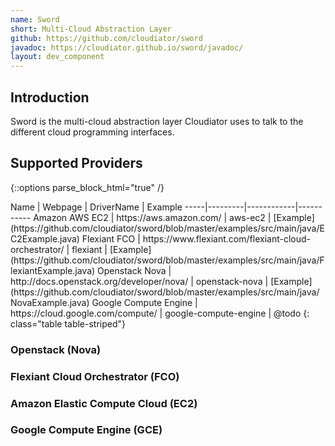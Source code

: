 ```yaml
---
name: Sword
short: Multi-Cloud Abstraction Layer
github: https://github.com/cloudiator/sword
javadoc: https://cloudiator.github.io/sword/javadoc/
layout: dev_component
---
```


## Introduction

Sword is the multi-cloud abstraction layer Cloudiator uses to talk to the different
cloud programming interfaces.

## Supported Providers

{::options parse_block_html="true" /}
<div class="table-responsive">
Name | Webpage | DriverName | Example
-----|---------|------------|-----------
Amazon AWS EC2 | https://aws.amazon.com/ | aws-ec2 | [Example](https://github.com/cloudiator/sword/blob/master/examples/src/main/java/EC2Example.java)
Flexiant FCO | https://www.flexiant.com/flexiant-cloud-orchestrator/ | flexiant | [Example](https://github.com/cloudiator/sword/blob/master/examples/src/main/java/FlexiantExample.java)
Openstack Nova | http://docs.openstack.org/developer/nova/ | openstack-nova | [Example](https://github.com/cloudiator/sword/blob/master/examples/src/main/java/NovaExample.java)
Google Compute Engine | https://cloud.google.com/compute/ | google-compute-engine | @todo
{: class="table table-striped"}
</div>

### Openstack (Nova)

### Flexiant Cloud Orchestrator (FCO)

### Amazon Elastic Compute Cloud (EC2)

### Google Compute Engine (GCE)
